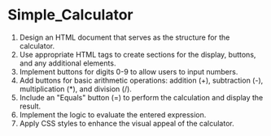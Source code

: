 # Simple_Calculator
1. Design an HTML document that serves as the structure for the calculator. 
2. Use appropriate HTML tags to create sections for the display, buttons, and any additional elements. 
3. Implement buttons for digits 0-9 to allow users to input numbers. 
4. Add buttons for basic arithmetic operations: addition (+), subtraction (-), multiplication (*), and division (/). 
5. Include an "Equals" button (=) to perform the calculation and display the result. 
6. Implement the logic to evaluate the entered expression. 
7. Apply CSS styles to enhance the visual appeal of the calculator.
